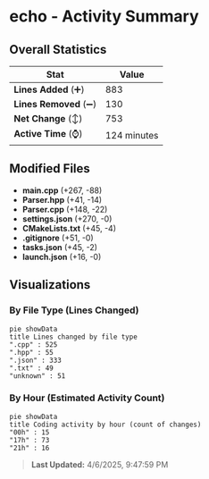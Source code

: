 # echo - Activity Summary 

## Overall Statistics

| Stat                   | Value                                                             |
| ---------------------- | ----------------------------------------------------------------- |
| **Lines Added** (➕)   | 883                                          |
| **Lines Removed** (➖) | 130                                        |
| **Net Change** (↕)    | 753                |
| **Active Time** (⌚)   | 124 minutes |


## Modified Files
- **main.cpp** (+267, -88)
- **Parser.hpp** (+41, -14)
- **Parser.cpp** (+148, -22)
- **settings.json** (+270, -0)
- **CMakeLists.txt** (+45, -4)
- **.gitignore** (+51, -0)
- **tasks.json** (+45, -2)
- **launch.json** (+16, -0)

## Visualizations

### By File Type (Lines Changed)

```mermaid
pie showData
title Lines changed by file type
".cpp" : 525
".hpp" : 55
".json" : 333
".txt" : 49
"unknown" : 51
```

### By Hour (Estimated Activity Count)

```mermaid
pie showData
title Coding activity by hour (count of changes)
"00h" : 15
"17h" : 73
"21h" : 16
```


> **Last Updated:** 4/6/2025, 9:47:59 PM